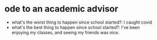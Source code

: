 # ode to an academic advisor

- what's the worst thing to happen since school started?: I caught covid
- what's the best thing to happen since school started?: I've been enjoying my classes, and seeing my friends was nice. 
